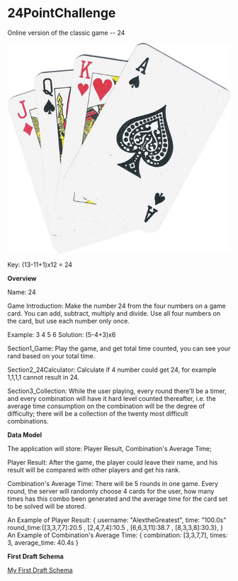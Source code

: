# 24PointChallenge


Online version of the classic game -- 24

![Alt text](/documentation/cards1.jpg?raw=true )



Key: (13-11+1)x12 = 24

**Overview**

Name: 24

Game Introduction: Make the number 24 from the four numbers on a game card. You can add, subtract, multiply and divide. Use all four numbers on the card, but use each number only once.

Example: 3 4 5 6 Solution: (5-4+3)x6

Section1_Game: Play the game, and get total time counted, you can see your rand based on your total time.

Section2_24Calculator: Calculate if 4 number could get 24, for example 1,1,1,1 cannot result in 24.

Section3_Collection: While the user playing, every round there'll be a timer, and every combination will have it hard level counted thereafter, i.e. the average time consumption on the combination will be the degree of difficulty; there will be a collection of the twenty most difficult combinations.


**Data Model**

The application will store: Player Result, Combination's Average Time;

Player Result: After the game, the player could leave their name, and his result will be compared with other players and get his rank.

Combination's Average Time: There will be 5 rounds in one game. Every round, the server will randomly choose 4 cards for the user, how many times has this combo been generated and the average time for the card set to be solved will be stored.

An Example of Player Result:
{
    username: "AlextheGreatest",
    time: "100.0s"
    round_time:{[3,3,7,7]:20.5 , [2,4,7,4]:10.5 , [6,6,3,11]:38.7 , [8,3,3,8]:30.3},
}
An Example of Combination's Average Time:
{
    combination: [3,3,7,7],
    times: 3,
    average_time: 40.4s
}

**First Draft Schema**

[My First Draft Schema](https://github.com/suhan1996/24PointChallenge/blob/master/db.js)



